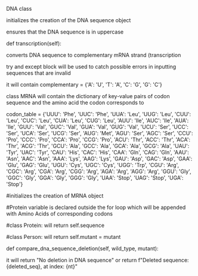 DNA class

initializes the creation of the DNA sequence object

ensures that the DNA sequence is in uppercase

def transcription(self):

converts DNA sequence to complementary mRNA strand (transcription

try and except block will be used to catch possible errors in inputting sequences that are invalid

it will contain complementary = {'A': 'U', 'T': 'A', 'C': 'G', 'G': 'C'}
        

class MRNA
will contain the dictionary of key-value pairs of codon sequence and the amino acid the codon corresponds to

codon_table = {'UUU': 'Phe', 'UUC': 'Phe', 'UUA': 'Leu', 'UUG': 'Leu', 'CUU': 'Leu',
'CUC': 'Leu', 'CUA': 'Leu', 'CUG': 'Leu', 'AUU': 'Ile', 'AUC': 'Ile',
'AUA': 'Ile', 'GUU': 'Val', 'GUC': 'Val', 'GUA': 'Val', 'GUG': 'Val',
'UCU': 'Ser', 'UCC': 'Ser', 'UCA': 'Ser', 'UCG': 'Ser', 'AUG': 'Met',
'AGU': 'Ser', 'AGC': 'Ser', 'CCU': 'Pro', 'CCC': 'Pro', 'CCA': 'Pro',
'CCG': 'Pro', 'ACU': 'Thr', 'ACC': 'Thr', 'ACA': 'Thr', 'ACG': 'Thr',
 'GCU': 'Ala', 'GCC': 'Ala', 'GCA': 'Ala', 'GCG': 'Ala', 'UAU': 'Tyr',
'UAC': 'Tyr', 'CAU': 'His', 'CAC': 'His', 'CAA': 'Gln', 'CAG': 'Gln',
'AAU': 'Asn', 'AAC': 'Asn', 'AAA': 'Lys', 'AAG': 'Lys', 'GAU': 'Asp',
'GAC': 'Asp', 'GAA': 'Glu', 'GAG': 'Glu', 'UGU': 'Cys', 'UGC': 'Cys',
'UGG': 'Trp', 'CGU': 'Arg', 'CGC': 'Arg', 'CGA': 'Arg', 'CGG': 'Arg',
'AGA': 'Arg', 'AGG': 'Arg', 'GGU': 'Gly', 'GGC': 'Gly', 'GGA': 'Gly',
'GGG': 'Gly', 'UAA': 'Stop', 'UAG': 'Stop', 'UGA': 'Stop'}

#initializes the creation of MRNA object

#Protein variable is declared outside the for loop which will be appended with Amino Acids of corresponding codons


 
#class Protein:     will return self.sequence

#class Person:     will return self.mutant = mutant
        
def compare_dna_sequence_deletion(self, wild_type, mutant):

it will return "No deletion in DNA sequence"    or     return f"Deleted sequence: {deleted_seq}, at index: {nt}"

